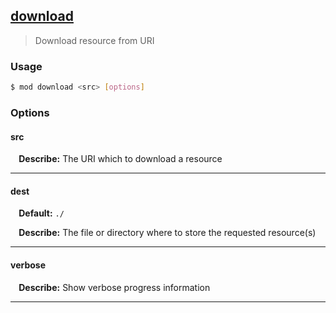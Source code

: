 ## <a href="#download" name="download">download</a>
> Download resource from URI

### Usage

```sh
$ mod download <src> [options]
```

### Options

#### src


<p> <b>&nbsp;&nbsp;&nbsp;&nbsp;Describe:</b> The URI which to download a resource</p>
<hr>

#### dest

<p> <b>&nbsp;&nbsp;&nbsp;&nbsp;Default:</b> <code>./</code></p>
<p> <b>&nbsp;&nbsp;&nbsp;&nbsp;Describe:</b> The file or directory where to store the requested resource(s)</p>
<hr>

#### verbose


<p> <b>&nbsp;&nbsp;&nbsp;&nbsp;Describe:</b> Show verbose progress information</p>
<hr>







